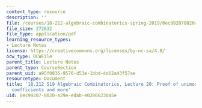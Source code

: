 ```yaml
---
content_type: resource
description: ''
file: /courses/18-212-algebraic-combinatorics-spring-2019/0ec992078020a29eedabe02866230a5e_MIT18_212S19_lec20.pdf
file_size: 272632
file_type: application/pdf
learning_resource_types:
- Lecture Notes
license: https://creativecommons.org/licenses/by-nc-sa/4.0/
ocw_type: OCWFile
parent_title: Lecture Notes
parent_type: CourseSection
parent_uid: a95f0836-9570-d53e-1bbd-4d62a43f57ae
resourcetype: Document
title: '18.212 S19 Algebraic Combinatorics, Lecture 20: Proof of unimodality of Gaussian
  coefficients and more'
uid: 0ec99207-8020-a29e-edab-e02866230a5e
---
```

